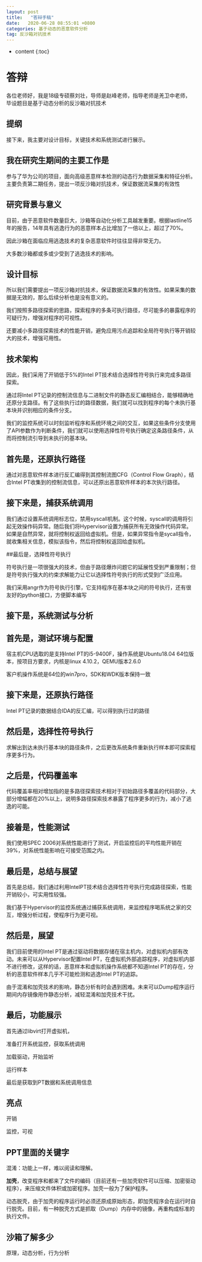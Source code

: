 ```yaml
---
layout: post
title:   "答辩手稿"
date:   2020-06-28 08:55:01 +0800
categories: 基于动态的恶意软件分析
tag: 反沙箱对抗技术
---
```


* content
{:toc}






# 答辩

各位老师好，我是18级专硕蔡刘壮，导师是赵峰老师，指导老师是羌卫中老师，毕设题目是基于动态分析的反沙箱对抗技术

## 提纲

接下来，我主要对设计目标，关键技术和系统测试进行展示。

## 我在研究生期间的主要工作是

参与了华为公司的项目，面向高级恶意样本检测的动态行为数据采集和特征分析。主要负责第二期任务，提出一项反沙箱对抗技术，保证数据流采集的有效性

## 研究背景与意义

目前，由于恶意软件数量巨大，沙箱等自动化分析工具越发重要。根据lastline15年的报告，14年具有逃逸行为的恶意样本占比增加了一倍以上，超过了70%。

因此沙箱在面临应用逃逸技术的复杂恶意软件时往往显得非常无力。

大多数沙箱都或多或少受到了逃逸技术的影响。

## 设计目标

所以我们需要提出一项反沙箱对抗技术，保证数据流采集的有效性。如果采集的数据是无效的，那么后续分析也是没有意义的。

我们按照多路径探索的思路，探索程序的多条可执行路径，尽可能多的暴露程序的可疑行为，增强对程序的可视性。

还要减小多路径探索技术的性能开销，避免应用污点追踪和全局符号执行等开销较大的技术，增强可用性。

## 技术架构

因此，我们采用了开销低于5%的Intel PT技术结合选择性符号执行来完成多路径探索。

通过将Intel PT记录的控制流信息与二进制文件的静态反汇编相结合，能够精确地还原分支路径。有了这些执行过的路径数据，我们就可以找到程序的每个未执行基本块并识别相应的条件分支。

我们的监控系统可以时刻监听程序和系统环境之间的交互，如果这些条件分支使用了API参数作为判断条件，我们就可以使用选择性符号执行确定这条路径条件，从而将控制流引导到未执行的基本块。

## 首先是，还原执行路径

通过对恶意软件样本进行反汇编得到其控制流图CFG（Control Flow Graph），结合Intel PT收集到的控制流信息，可以还原出恶意软件样本的本次执行路径。

## 接下来是，捕获系统调用

我们通过设置系统调用标志位，禁用syscall机制。这个时候，syscall的调用将引起无效操作码异常。随后我们将Hypervisor设置为捕获所有无效操作代码异常。如果是自然异常，就将控制权返回给虚拟机。但是，如果异常指令是sycall指令，就收集相关信息，模拟该指令，然后将控制权返回给虚拟机。

##最后是，选择性符号执行

符号执行是一项很强大的技术，但由于路径爆炸问题它的延展性受到严重限制；但是符号执行强大的约束求解能力让它以选择性符号执行的形式受到广泛应用。

我们采用angr作为符号执行引擎，它支持程序在基本块之间的符号执行，还有很友好的python接口，方便脚本编写

## 接下是，系统测试与分析

## 首先是，测试环境与配置

宿主机CPU选取的是支持Intel PT的i5-9400F，操作系统是Ubuntu18.04 64位版本，按项目方要求，内核是linux 4.10.2，QEMU版本2.6.0

客户机操作系统是64位的win7pro，SDK和WDK版本保持一致

## 接下来是，还原执行路径

Intel PT记录的数据结合IDA的反汇编，可以得到执行过的路径

## 然后是，选择性符号执行

求解出到达未执行基本块的路径条件，之后更改系统条件重新执行样本即可探索程序更多行为。

## 之后是，代码覆盖率

代码覆盖率相对增加指的是多路径探索技术相对于初始路径多覆盖的代码部分，大部分增幅都在20%以上，说明多路径探索技术暴露了程序更多的行为，减小了逃逸的可能。

##  接着是，性能测试

我们使用SPEC 2006对系统性能进行了测试，开启监控后的平均性能开销在39%，对系统性能影响在可接受范围之内。

## 最后是，总结与展望

首先是总结，我们通过利用IntelPT技术结合选择性符号执行完成路径探索，性能开销较小，可实用性较强。

我们基于Hypervisor的监控系统通过捕获系统调用，来监控程序喝系统之家的交互，增强分析过程，使程序行为更可视。

## 然后是，展望

我们目前使用的Intel PT是通过驱动将数据存储在宿主机内，对虚拟机内部有改动。未来可以从Hypervisor配置Intel PT，在虚拟机外部追踪程序，对虚拟机内部不进行修改，这样的话，恶意样本和虚拟机操作系统都不知道Intel PT的存在，分析的恶意软件样本几乎不可能检测和逃逸Intel PT的追踪。

由于混淆和加壳技术的影响，静态分析有时会遇到困难。未来可以Dump程序运行期间内存镜像用作静态分析，减轻混淆和加壳技术干扰。

## 最后，功能展示

首先通过libvirt打开虚拟机，

准备打开系统监控，获取系统调用

加载驱动，开始监听

运行样本

最后是获取到PT数据和系统调用信息

## 亮点

开销

监控，可视

## PPT里面的关键字

混淆：功能上一样，难以阅读和理解。

**加壳**，改变程序和都来了文件的编码（目前还有一些加壳软件可以压缩、加密驱动程序），来压缩文件体积或加密程序。加壳一般为了保护程序。

动态脱壳，由于加壳的程序运行时必须还原成原始形态，即加壳程序会在运行时自行脱壳。目前，有一种脱壳方式是抓取（Dump）内存中的镜像，再重构成标准的执行文件。

## 沙箱了解多少

原理，动态分析，行为分析

